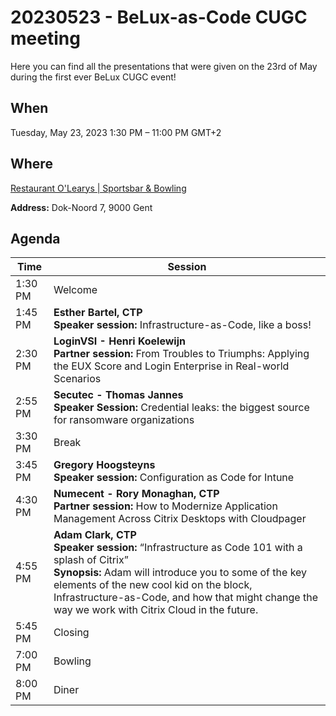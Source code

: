 # 20230523 - BeLux-as-Code CUGC meeting
Here you can find all the presentations that were given on the 23rd of May during the first ever BeLux CUGC event!

## When
Tuesday, May 23, 2023
1:30 PM – 11:00 PM GMT+2

## Where
[Restaurant O\'Learys | Sportsbar & Bowling](https://goo.gl/maps/gKf7kDfN8ZpYaDTK8)

**Address:**
Dok-Noord 7, 9000 Gent

## Agenda
|Time|Session|
|---|---|
|1:30 PM|Welcome|
|1:45 PM|**Esther Bartel, CTP**<br/>**Speaker session:** Infrastructure-as-Code, like a boss!|
|2:30 PM|**LoginVSI - Henri Koelewijn**<br/>**Partner session:** From Troubles to Triumphs: Applying the EUX Score and Login Enterprise in Real-world Scenarios|
|2:55 PM|**Secutec - Thomas Jannes**<br/>**Speaker Session:** Credential leaks: the biggest source for ransomware organizations|
|3:30 PM|Break|
|3:45 PM|**Gregory Hoogsteyns**<br/>**Speaker session:** Configuration as Code for Intune|
|4:30 PM|**Numecent - Rory Monaghan, CTP**<br/>**Partner session:** How to Modernize Application Management Across Citrix Desktops with Cloudpager|
|4:55 PM|**Adam Clark, CTP**<br/>**Speaker session:** “Infrastructure as Code 101 with a splash of Citrix”<br/>**Synopsis:** Adam will introduce you to some of the key elements of the new cool kid on the block, Infrastructure-as-Code, and how that might change the way we work with Citrix Cloud in the future.|
|5:45 PM|Closing|
|7:00 PM|Bowling|
|8:00 PM|Diner|
